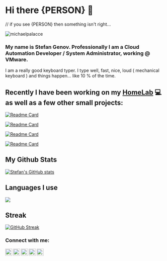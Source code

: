 # Hi there {PERSON} 👋 
// if you see {PERSON} then something isn't right...

<p align="left"> 
  <img src="https://komarev.com/ghpvc/?username=michaelpalacce&label=Views&color=blue&style=plastic" alt="michaelpalacce" />
</p>

### My name is Stefan Genov. Professionally I am a Cloud Automation Developer / System Administrator, working @ VMware.

I am a really good keyboard typer. I type well, fast, nice, loud ( mechanical keyboard ) and things happen... like 10 % of the time. 

## Recently I have been working on my [HomeLab](https://github.com/Michaelpalacce/HomeLab) :computer: as well as a few other small projects:

[![Readme Card](https://github-readme-stats.vercel.app/api/pin/?username=michaelpalacce&repo=HomeLab&bg_color=24273a&text_color=cad3f5&icon_color=c6a0f6&title_color=8bd5ca)](https://github.com/michaelpalacce/HomeLab)

[![Readme Card](https://github-readme-stats.vercel.app/api/pin/?username=michaelpalacce&repo=EventRequest&bg_color=24273a&text_color=cad3f5&icon_color=c6a0f6&title_color=8bd5ca)](https://github.com/michaelpalacce/EventRequest)

[![Readme Card](https://github-readme-stats.vercel.app/api/pin/?username=michaelpalacce&repo=goip&bg_color=24273a&text_color=cad3f5&icon_color=c6a0f6&title_color=8bd5ca)](https://github.com/michaelpalacce/Server)

[![Readme Card](https://github-readme-stats.vercel.app/api/pin/?username=michaelpalacce&repo=.dotfiles&bg_color=24273a&text_color=cad3f5&icon_color=c6a0f6&title_color=8bd5ca)](https://github.com/michaelpalacce/SimpleSecrets)


## My Github Stats

[![Stefan's GitHub stats](https://github-readme-stats.vercel.app/api?username=Michaelpalacce&bg_color=24273a&text_color=cad3f5&icon_color=c6a0f6&title_color=8bd5ca)](https://github.com/Michaelpalacce)

## Languages I use
<a href="https://github.com/michaelpalacce">
  <img align="center" src="https://github-readme-stats.vercel.app/api/top-langs/?username=michaelpalacce&theme=dracula&hide_langs_below=1" />
</a>

## Streak 

[![GitHub Streak](https://streak-stats.demolab.com?user=Michaelpalacce&theme=catppuccin-macchiato)](https://git.io/streak-stats)

### Connect with me:

[<img align="left" alt="" width="22px" src="https://raw.githubusercontent.com/Michaelpalacce/PersonalWebsite/master/favicon.ico">][website]
[<img align="left" alt="" width="22px" src="https://cdn.jsdelivr.net/npm/simple-icons@v3/icons/linkedin.svg">][linkedin]
[<img align="left" alt="" width="22px" src="https://cdn.jsdelivr.net/npm/simple-icons@v3/icons/facebook.svg">][facebook]
[<img align="left" alt="" width="22px" src="https://cdn.jsdelivr.net/npm/simple-icons@v3/icons/npm.svg">][npm]
[<img align="left" alt="" width="22px" src="https://cdn.jsdelivr.net/npm/simple-icons@v3/icons/telegram.svg">][telegram]

[website]: https://stefangenov.site/
[linkedin]: https://www.linkedin.com/in/stefan-genov-286972a3/
[facebook]: https://www.facebook.com/stefantigro
[telegram]: https://t.me/stefantigro
[npm]: https://www.npmjs.com/~stefantigro
